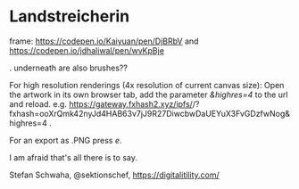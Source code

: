 # Landstreicherin

frame: https://codepen.io/Kaiyuan/pen/DjBRbV and https://codepen.io/jdhaliwal/pen/wvKpBje 

. underneath are also brushes??

For high resolution renderings (4x resolution of current canvas size): Open the artwork in its own browser tab, add the parameter *&highres=4* to the url and reload. e.g. https://gateway.fxhash2.xyz/ipfs/<something>/?fxhash=ooXrQmk42nyJd4HAB63v7jJ9R27DiwcbwDaUEYuX3FvGDzfwNog&highres=4 .

For an export as .PNG press *e*.

I am afraid that's all there is to say.

Stefan Schwaha, @sektionschef, https://digitalitility.com/

